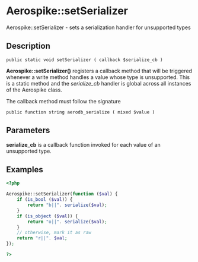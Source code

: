 
# Aerospike::setSerializer

Aerospike::setSerializer - sets a serialization handler for unsupported types

## Description

```
public static void setSerializer ( callback $serialize_cb )
```

**Aerospike::setSerializer()** registers a callback method that will be triggered
whenever a write method handles a value whose type is unsupported.
This is a static method and the *serialize_cb* handler is global across all 
instances of the Aerospike class.

The callback method must follow the signature
```
public function string aerodb_serialize ( mixed $value )
```

## Parameters

**serialize_cb** is a callback function invoked for each value of an unsupported type.

## Examples

```php
<?php

Aerospike::setSerializer(function ($val) {
    if (is_bool ($val)) {
        return "b||". serialize($val);
    }
    if (is_object ($val)) {
        return "o||". serialize($val);
    }
    // otherwise, mark it as raw
    return "r||". $val;
});

?>
```
